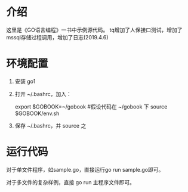 # 介绍

这里是《GO语言编程》一书中示例源代码。
tq增加了人保接口测试，增加了mssql存储过程调用，增加了日志(2019.4.6)
# 环境配置

1) 安装 go1

2) 打开 ~/.bashrc，加入： 

    export $GOBOOK=~/gobook  #假设代码在 ~/gobook 下
    source $GOBOOK/env.sh

3) 保存 ~/.bashrc，并 source 之

# 运行代码

对于单文件程序，如sample.go，直接运行go run sample.go即可。

对于多文件的复杂样例，直接 go run 主程序文件即可。
